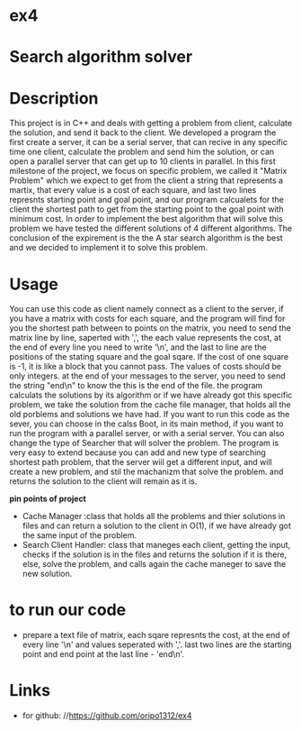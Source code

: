 # ex4
# Search algorithm solver

# Description
This project is in C++ and deals with getting a problem from client, calculate the solution, and send it back 
to the client. We developed a program the first create a server, it can be a serial server, that can recive in any specific
time one client, calculate the problem and send him the solution, or can open a parallel server that can get up to 10
clients in parallel. In this first milestone of the project, we focus on specific problem, we called it "Matrix Problem"
which we expect to get from the client a string that represents a martix, that every value is a cost of each square, and 
last two lines represnts starting point and goal point, and our program calcualets for the client the shortest path to 
get from the starting point to the goal point with minimum cost. In order to implement the best algorithm that will solve 
this problem we have tested the different solutions of 4 different algorithms. The conclusion of the expirement is the 
the A star search algorithm is the best and we decided to implement it to solve this problem.

# Usage
You can use this code as client namely connect as a client to the server, if you have a matrix with costs for each square, and the program will find for you the shortest
path between to points on the matrix, you need to send the matrix line by line, saperted with ',', the each value represents the cost, at the end of 
every line you need to write '\n', and the last to line are the positions of the stating square and the goal sqare. If the cost of one square is -1, it
is like a block that you cannot pass. The values of costs should be only integers. at the end of your messages to the server, you need to send the string 
"end\n" to know the this is the end of the file. the program calculats the solutions by its algorithm or if we have already got this specific problem, we 
take the solution from the cache file manager, that holds all the old porblems and solutions we have had.
If you want to run this code as the sever, you can choose in the calss Boot, in its main method, if you want to run the program with a parallel server, or 
with a serial server. You can also change the type of Searcher that will solver the problem. 
The program is very easy to extend because you can add and new type of searching shortest path problem, that the server wiil get a different input, and will
create a new problem, and stil the machanizm that solve the problem. and returns the solution to the client will remain as it is.

 
 **pin points of project**
 - Cache Manager :class that holds all the problems and thier solutions in files and can 
		  return a solution to the client in O(1), if we have already got the same input of the problem.
 - Search Client Handler: class that maneges each client, getting the input, checks if the solution is in the files and 
			  returns the solution if it is there, else, solve the problem, and calls again the cache maneger
			  to save the new solution.

# to run our code
- prepare a text file of matrix, each sqare represnts the cost, 
  at the end of every line '\n' and values seperated with ','.
  last two lines are the starting point and end point at the last line - 'end\n'.

# Links
- for github: //https://github.com/oripo1312/ex4
